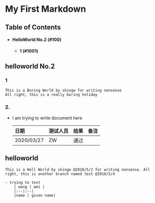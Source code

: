 #  My First Markdown 

## Table of Contents
- #### HelloWorld No.2 (#100)
    - #### 1 (#1001)

## <a name="100"> helloworld No.2 </a>  
### <a name= "1001">1</a> 
    This is a Boring World by skingw for writing nonsense
    All right, this is a really boring holiday
### 2. 
   - I am trying to write document here
   
        |日期|测试人员|结果|备注|
        |:--|:--|:--|:--|
        |2020/03/27|ZW|通过|| 


## helloworld
    This is a Hell World by skingw @2018/5/2 for writing nonsense. All right, this is another branch named test @2018/5/4

    - trying to test
        | wang | wei |
        |:--|:--|
        |name | given name|


